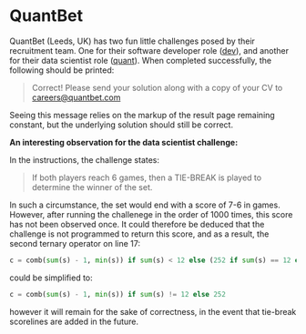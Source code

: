 # QuantBet

QuantBet (Leeds, UK) has two fun little challenges posed by their recruitment
team. One for their software developer role ([dev]), and another for their data
scientist role ([quant]). When completed successfully, the following should be
printed:

> Correct! Please send your solution along with a copy of your CV to
> careers@quantbet.com

Seeing this message relies on the markup of the result page remaining constant,
but the underlying solution should still be correct.

**An interesting observation for the data scientist challenge:**

In the instructions, the challenge states:

> If both players reach 6 games, then a TIE-BREAK is played to determine the
> winner of the set.

In such a circumstance, the set would end with a score of 7-6 in games.
However, after running the challenege in the order of 1000 times, this score
has not been observed once. It could therefore be deduced that the challenge
is not programmed to return this score, and as a result, the second ternary
operator on line 17:

```python
c = comb(sum(s) - 1, min(s)) if sum(s) < 12 else (252 if sum(s) == 12 else 504)
```

could be simplified to:

```python
c = comb(sum(s) - 1, min(s)) if sum(s) != 12 else 252
```

however it will remain for the sake of correctness, in the event that
tie-break scorelines are added in the future.

[dev]: https://quantbet.com/quiz/dev
[quant]: https://quantbet.com/quiz/quant
